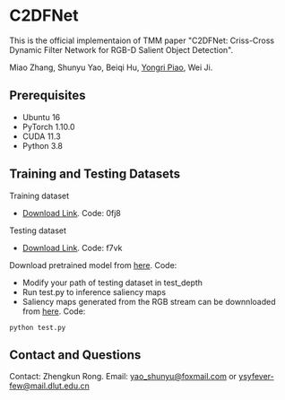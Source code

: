 # C2DFNet
This is the official implementaion of TMM paper "C2DFNet: Criss-Cross Dynamic Filter Network for RGB-D Salient Object Detection".

Miao Zhang, Shunyu Yao, Beiqi Hu, [Yongri Piao](http://ice.dlut.edu.cn/yrpiao/), Wei Ji.

## Prerequisites
+ Ubuntu 16
+ PyTorch 1.10.0
+ CUDA 11.3
+ Python 3.8

## Training and Testing Datasets
Training dataset
* [Download Link](https://pan.baidu.com/s/14cGEwcCRulWDOuKNIjuGCg). Code: 0fj8

Testing dataset
* [Download Link](https://pan.baidu.com/s/1Yp5YtVIBB3-9PMFruYhxSw). Code: f7vk


Download pretrained model from [here](). Code: 
* Modify your path of testing dataset in test_depth
* Run test.py to inference saliency maps
* Saliency maps generated from the RGB stream can be downnloaded from [here](). Code: 

```shell
python test.py
```


## Contact and Questions
Contact: Zhengkun Rong. Email: yao_shunyu@foxmail.com or ysyfever-few@mail.dlut.edu.cn
